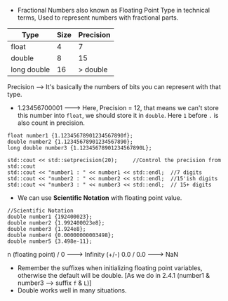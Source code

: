 * Fractional Numbers also known as Floating Point Type in technical terms, Used to represent numbers with fractional parts.

| Type | Size | Precision |
|---|---|---|
| float | 4 | 7 |
| double | 8 | 15 |
| long double | 16 | > double |

Precision --> It's basically the numbers of bits you can represent with that type.
 * 1.23456700001 ---> Here, Precision = 12, that means we can't store this number into `float`, we should store it in `double`. Here `1` before `.` is also count in precision.

```
float number1 {1.12345678901234567890f};
double number2 {1.12345678901234567890};
long double number3 {1.12345678901234567890L};
```

```
std::cout << std::setprecision(20);     //Control the precision from std::cout
std::cout << "number1 : " << number1 << std::endl;  //7 digits
std::cout << "number2 : " << number2 << std::endl;  //15'ish digits
std::cout << "number3 : " << number3 << std::endl;  // 15+ digits
```

* We can use **Scientific Notation** with floating point value.
```
//Scientific Notation
double number1 {192400023};
double number2 {1.992400023e8};
double number3 {1.924e8};
double number4 {0.00000000003498};
double number5 {3.498e-11};
```

n (floating point) / 0 ---> Infinity (+/-)
0.0 / 0.0 ---> NaN

* Remember the suffixes when initializing floating point variables, otherwise the default will be double. [As we do in 2.4.1 (number1 & number3 --> suffix `f` & `L`)]
* Double works well in many situations.